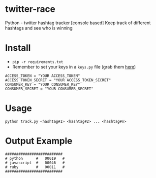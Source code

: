 # twitter-race
Python - twitter hashtag tracker [console based]
Keep track of different hashtags and see who is winning

# Install

* `pip -r requirements.txt`
* Remember to set your keys in a `keys.py` file (grab them [here](https://apps.twitter.com/))
```
ACCESS_TOKEN = "YOUR ACCESS_TOKEN"
ACCESS_TOKEN_SECRET = "YOUR ACCESS_TOKEN_SECRET"
CONSUMER_KEY = "YOUR CONSUMER_KEY"
CONSUMER_SECRET = "YOUR CONSUMER_SECRET"
```

# Usage
`python track.py <hashtag#1> <hashtag#2> ... <hashtag#n>`

# Output Example
```
##########################
# python      #   00019   #
# javascript  #   00046   #
# ruby        #   00011   #
##########################
```
